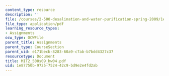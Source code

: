 ```yaml
---
content_type: resource
description: ''
file: /courses/2-500-desalination-and-water-purification-spring-2009/1e87750b9725752442c9bd9e2e4fd2ab_MIT2_500s09_hw04.pdf
file_type: application/pdf
learning_resource_types:
- Assignments
ocw_type: OCWFile
parent_title: Assignments
parent_type: CourseSection
parent_uid: e171becb-8283-60a9-c7ab-b7bdd4327c37
resourcetype: Document
title: MIT2_500s09_hw04.pdf
uid: 1e87750b-9725-7524-42c9-bd9e2e4fd2ab
---
```

